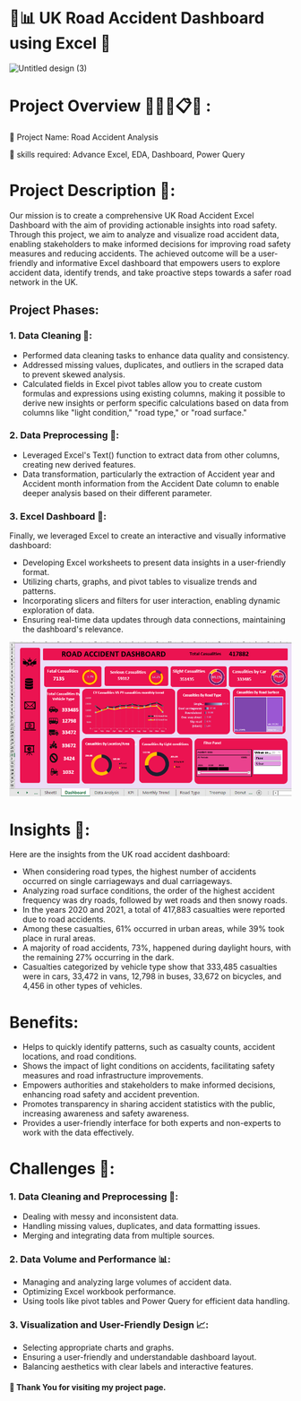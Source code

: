 # 🚦📊 UK Road Accident Dashboard using Excel 🚨
![Untitled design (3)](https://github.com/amit9690/Road-Accident-Analysis---Excel-Dashboard/assets/129444885/166e66ad-6d32-4b7d-b560-0eb26e9aac1c)

# Project Overview 👩🏻‍💻📋🎯 :

📌 Project Name: Road Accident Analysis

🔧 skills required: Advance Excel, EDA, Dashboard, Power Query


# Project Description 📝:

Our mission is to create a comprehensive UK Road Accident Excel Dashboard with the aim of providing actionable insights into road safety. Through this project, we aim to analyze and visualize road accident data, enabling stakeholders to make informed decisions for improving road safety measures and reducing accidents. The achieved outcome will be a user-friendly and informative Excel dashboard that empowers users to explore accident data, identify trends, and take proactive steps towards a safer road network in the UK.

## Project Phases:

### <a name = 'project-overview'></a>1. Data Cleaning 🧹: 

* Performed data cleaning tasks to enhance data quality and consistency.
* Addressed missing values, duplicates, and outliers in the scraped data to prevent skewed analysis.
* Calculated fields in Excel pivot tables allow you to create custom formulas and expressions using existing columns, making it possible to derive new insights or perform specific calculations based on data from columns like "light condition," "road type," or "road surface."

### 2. Data Preprocessing 🔧: 

* Leveraged Excel's Text() function to extract data from other columns, creating new derived features.
* Data transformation, particularly the extraction of Accident year and Accident month information from the Accident Date column to enable deeper analysis based on their different parameter.

### 3. Excel Dashboard 📄: 

Finally, we leveraged Excel to create an interactive and visually informative dashboard:

* Developing Excel worksheets to present data insights in a user-friendly format.
* Utilizing charts, graphs, and pivot tables to visualize trends and patterns.
* Incorporating slicers and filters for user interaction, enabling dynamic exploration of data.
* Ensuring real-time data updates through data connections, maintaining the dashboard's relevance.

![image](road_accident.png)

# Insights 🎯:

Here are the insights from the UK road accident dashboard:

* When considering road types, the highest number of accidents occurred on single carriageways and dual carriageways.
* Analyzing road surface conditions, the order of the highest accident frequency was dry roads, followed by wet roads and then snowy roads.
* In the years 2020 and 2021, a total of 417,883 casualties were reported due to road accidents.
* Among these casualties, 61% occurred in urban areas, while 39% took place in rural areas.
* A majority of road accidents, 73%, happened during daylight hours, with the remaining 27% occurring in the dark.
* Casualties categorized by vehicle type show that 333,485 casualties were in cars, 33,472 in vans, 12,798 in buses, 33,672 on bicycles, and 4,456 in other types of vehicles.


# Benefits:

* Helps to quickly identify patterns, such as casualty counts, accident locations, and road conditions.
* Shows the impact of light conditions on accidents, facilitating safety measures and road infrastructure improvements.
* Empowers authorities and stakeholders to make informed decisions, enhancing road safety and accident prevention.
* Promotes transparency in sharing accident statistics with the public, increasing awareness and safety awareness.
* Provides a user-friendly interface for both experts and non-experts to work with the data effectively.




# Challenges 💪:

### 1. Data Cleaning and Preprocessing 🧹:

* Dealing with messy and inconsistent data.
* Handling missing values, duplicates, and data formatting issues.
* Merging and integrating data from multiple sources.
### 2. Data Volume and Performance 📊:

* Managing and analyzing large volumes of accident data.
* Optimizing Excel workbook performance.
* Using tools like pivot tables and Power Query for efficient data handling.
### 3. Visualization and User-Friendly Design 📈:

* Selecting appropriate charts and graphs.
* Ensuring a user-friendly and understandable dashboard layout.
* Balancing aesthetics with clear labels and interactive features.



#### 🤝 __Thank You for visiting my project page.__





